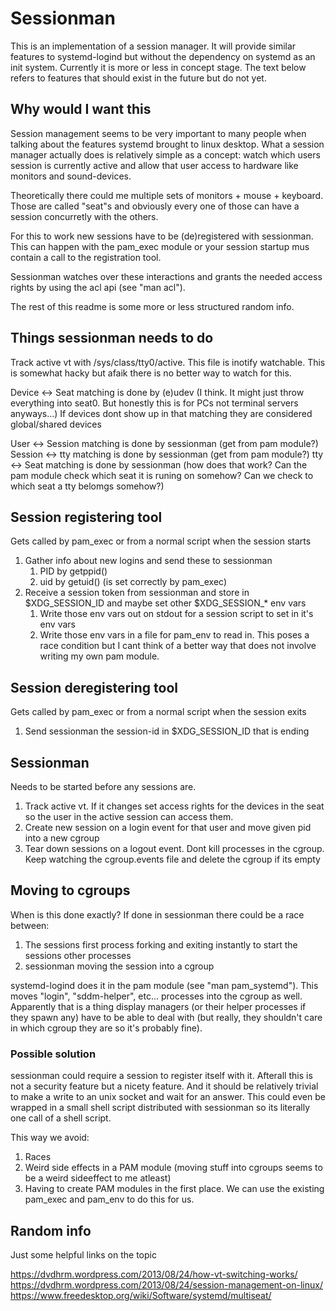 # Sessionman
This is an implementation of a session manager. It will provide similar features to systemd-logind but without the dependency on systemd as an init system.
Currently it is more or less in concept stage. The text below refers to features that should exist in the future but do not yet. 

## Why would I want this
Session management seems to be very important to many people when talking about the features systemd brought to linux desktop. What a session manager actually does is 
relatively simple as a concept: watch which users session is currently active and allow that user access to hardware like monitors and sound-devices.

Theoretically there could me multiple sets of monitors + mouse + keyboard. Those are called "seat"s and obviously every one of those can have a session concurretly with the others.

For this to work new sessions have to be (de)registered with sessionman. This can happen with the pam_exec module or your session startup mus contain 
a call to the registration tool.

Sessionman watches over these interactions and grants the needed access rights by using the acl api (see "man acl").

The rest of this readme is some more or less structured random info.

## Things sessionman needs to do
Track active vt with /sys/class/tty0/active. This file is inotify watchable. This is somewhat hacky but afaik there is no better way to watch for this.

Device <-> Seat matching is done by (e)udev (I think. It might just throw everything into seat0. But honestly this is for PCs not terminal servers anyways...)
If devices dont show up in that matching they are considered global/shared devices

User <-> Session matching is done by sessionman (get from pam module?)
Session <-> tty matching is done by sessionman (get from pam module?)
tty <-> Seat matching is done by sessionman (how does that work? Can the pam module check which seat it is runing on somehow? Can we check to which seat a tty belomgs somehow?)


## Session registering tool
Gets called by pam_exec or from a normal script when the session starts

1. Gather info about new logins and send these to sessionman
    1. PID by getppid()
    1. uid by getuid() (is set correctly by pam_exec)
1. Receive a session token from sessionman and store in $XDG_SESSION_ID and maybe set other $XDG_SESSION_* env vars
    1. Write those env vars out on stdout for a session script to set in it's env vars
    1. Write those env vars in a file for pam_env to read in. This poses a race condition but I cant think of a better way
        that does not involve writing my own pam module.


## Session deregistering tool
Gets called by pam_exec or from a normal script when the session exits

1. Send sessionman the session-id in $XDG_SESSION_ID that is ending

## Sessionman
Needs to be started before any sessions are.

1. Track active vt. If it changes set access rights for the devices in the seat so the user in the active session can access them.
1. Create new session on a login event for that user and move given pid into a new cgroup
1. Tear down sessions on a logout event. Dont kill processes in the cgroup. Keep watching the cgroup.events file and delete the cgroup if its empty

## Moving to cgroups
When is this done exactly? If done in sessionman there could be a race between:
1. The sessions first process forking and exiting instantly to start the sessions other processes
2. sessionman moving the session into a cgroup

systemd-logind does it in the pam module (see "man pam_systemd"). This moves "login", "sddm-helper", etc... processes into the cgroup as well. Apparently that is a thing 
display managers (or their helper processes if they spawn any) have to be able to deal with (but really, they shouldn't care in which cgroup they are so it's probably fine).  

### Possible solution
sessionman could require a session to register itself with it. Afterall this is not a security feature but a nicety feature. And it should be relatively trivial
to make a write to an unix socket and wait for an answer. This could even be wrapped in a small shell script distributed with sessionman so its literally one call of a shell script.

This way we avoid:
1. Races
2. Weird side effects in a PAM module (moving stuff into cgroups seems to be a weird sideeffect to me atleast)
3. Having to create PAM modules in the first place. We can use the existing pam_exec and pam_env to do this for us.

## Random info
Just some helpful links on the topic

https://dvdhrm.wordpress.com/2013/08/24/how-vt-switching-works/
https://dvdhrm.wordpress.com/2013/08/24/session-management-on-linux/
https://www.freedesktop.org/wiki/Software/systemd/multiseat/
